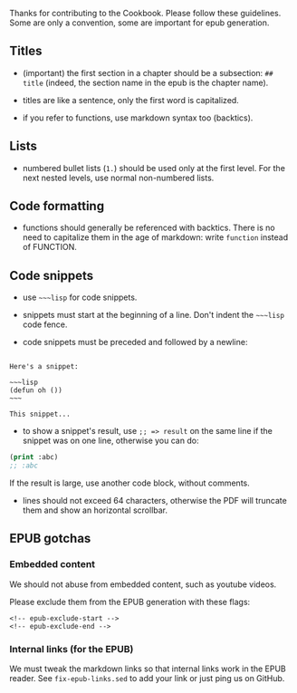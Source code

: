 Thanks for contributing to the Cookbook. Please follow these
guidelines. Some are only a convention, some are important for epub
generation.

## Titles

- (important) the first section in a chapter should be a subsection: `## title` (indeed, the section name in the epub is the chapter name).

- titles are like a sentence, only the first word is capitalized.

- if you refer to functions, use markdown syntax too (backtics).

## Lists

- numbered bullet lists (`1.`) should be used only at the first level. For the next nested levels, use normal non-numbered lists.


## Code formatting

- functions should generally be referenced with backtics. There is no need to capitalize them in the age of markdown: write `function` instead of FUNCTION.

## Code snippets

- use `~~~lisp` for code snippets.

- snippets must start at the beginning of a line. Don't indent the `~~~lisp` code fence.

- code snippets must be preceded and followed by a newline:

```

Here's a snippet:

~~~lisp
(defun oh ())
~~~

This snippet...
```

- to show a snippet's result, use `;; => result` on the same line if the snippet was on one line, otherwise you can do:

~~~lisp
(print :abc)
;; :abc
~~~

If the result is large, use another code block, without comments.

- lines should not exceed 64 characters, otherwise the PDF will truncate them and show an horizontal scrollbar.


## EPUB gotchas

### Embedded content

We should not abuse from embedded content, such as youtube videos.

Please exclude them from the EPUB generation with these flags:

    <!-- epub-exclude-start -->
    <!-- epub-exclude-end -->

### Internal links (for the EPUB)

We must tweak the markdown links so that internal links work in the
EPUB reader. See `fix-epub-links.sed` to add your link or just ping us on GitHub.
